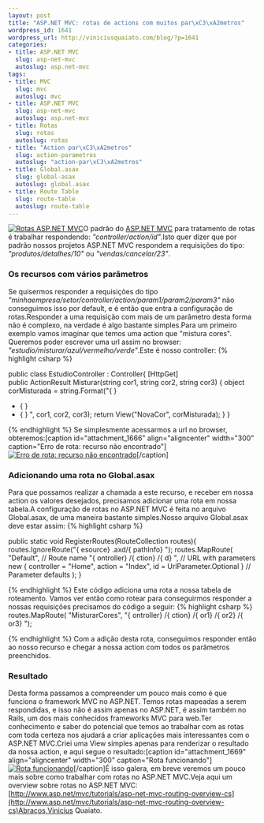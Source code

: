 ```yaml
--- 
layout: post
title: "ASP.NET MVC: rotas de actions com muitos par\xC3\xA2metros"
wordpress_id: 1641
wordpress_url: http://viniciusquaiato.com/blog/?p=1641
categories: 
- title: ASP.NET MVC
  slug: asp-net-mvc
  autoslug: asp.net-mvc
tags: 
- title: MVC
  slug: mvc
  autoslug: mvc
- title: ASP.NET MVC
  slug: asp-net-mvc
  autoslug: asp.net-mvc
- title: Rotas
  slug: rotas
  autoslug: rotas
- title: "Action par\xC3\xA2metros"
  slug: action-parametros
  autoslug: "action-par\xC3\xA2metros"
- title: Global.asax
  slug: global-asax
  autoslug: global.asax
- title: Route Table
  slug: route-table
  autoslug: route-table
---
```

[![](http://viniciusquaiato.com/blog/wp-content/uploads/2010/10/rota-150x150.jpg "Rotas ASP.NET MVC")](http://viniciusquaiato.com/blog/wp-content/uploads/2010/10/rota.jpg)O padrão do [ASP.NET MVC](http://asp.net/mvc) para tratamento de rotas é trabalhar respondendo: _"controller/action/id"_.Isto quer dizer que por padrão nossos projetos ASP.NET MVC respondem a requisições do tipo: _"produtos/detalhes/10"_ ou _"vendas/cancelar/23"_.

### Os recursos com vários parâmetros
Se quisermos responder a requisições do tipo _"minhaempresa/setor/controller/action/param1/param2/param3"_ não conseguimos isso por default, e é então que entra a configuração de rotas.Responder a uma requisição com mais de um parâmetro desta forma não é complexo, na verdade é algo bastante simples.Para um primeiro exemplo vamos imaginar que temos uma action que "mistura cores". Queremos poder escrever uma url assim no browser: _"estudio/misturar/azul/vermelho/verde"_.Este é nosso controller:
{% highlight csharp %}

public class EstudioController : Controller{    [HttpGet]    
public ActionResult Misturar(string cor1, string cor2, string cor3)    {        object corMisturada = string.Format("{
}
 + {
}
 + {
}
", cor1, cor2, cor3);
    return View("NovaCor", corMisturada);
    }
}

{% endhighlight %}
Se simplesmente acessarmos a url no browser, obteremos:[caption id="attachment_1666" align="aligncenter" width="300" caption="Erro de rota: recurso não encontrado"][![Erro de rota: recurso não encontrado](http://viniciusquaiato.com/blog/wp-content/uploads/2010/09/erro-de-rota-300x152.png "Erro de rota: recurso não encontrado")](http://viniciusquaiato.com/blog/wp-content/uploads/2010/09/erro-de-rota.png)[/caption]

### Adicionando uma rota no Global.asax
Para que possamos realizar a chamada a este recurso, e receber em nossa action os valores desejados, precisamos adicionar uma rota em nossa tabela.A configuração de rotas no ASP.NET MVC é feita no arquivo Global.asax, de uma maneira bastante simples.Nosso arquivo Global.asax deve estar assim:
{% highlight csharp %}

public 
static void RegisterRoutes(RouteCollection routes){    routes.IgnoreRoute("{
esource}
.axd/{
pathInfo}
");
    routes.MapRoute(        "Default", // Route name        "{
ontroller}
/{
ction}
/{
d}
", // URL with parameters        new { controller = "Home", action = "Index", id = UrlParameter.Optional }
 // Parameter defaults    );
    }

{% endhighlight %}
Este código adiciona uma rota a nossa tabela de roteamento. Vamos ver então como rotear para conseguirmos responder a nossas requisições precisamos do código a seguir:
{% highlight csharp %}
routes.MapRoute(    "MisturarCores",    "{
ontroller}
/{
ction}
/{
or1}
/{
or2}
/{
or3}
");
    
{% endhighlight %}
Com a adição desta rota, conseguimos responder então ao nosso recurso e chegar a nossa action com todos os parâmetros preenchidos.

### Resultado
Desta forma passamos a compreender um pouco mais como é que funciona o framework MVC no ASP.NET. Temos rotas mapeadas a serem respondidas, e isso não é assim apenas no ASP.NET, é assim também no Rails, um dos mais conhecidos frameworks MVC para web.Ter conhecimento e saber do potencial que temos ao trabalhar com as rotas com toda certeza nos ajudará a criar aplicações mais interessantes com o ASP.NET MVC.Criei uma View simples apenas para renderizar o resultado da nossa action, e aqui segue o resultado:[caption id="attachment_1669" align="aligncenter" width="300" caption="Rota funcionando"][![Rota funcionando](http://viniciusquaiato.com/blog/wp-content/uploads/2010/09/rota-funcionando-300x158.png "Rota funcionando")](http://viniciusquaiato.com/blog/wp-content/uploads/2010/09/rota-funcionando.png)[/caption]É isso galera, em breve veremos um pouco mais sobre como trabalhar com rotas no ASP.NET MVC.Veja aqui um overview sobre rotas no ASP.NET MVC: [http://www.asp.net/mvc/tutorials/asp-net-mvc-routing-overview-cs](http://www.asp.net/mvc/tutorials/asp-net-mvc-routing-overview-cs)Abraços,Vinicius Quaiato.
